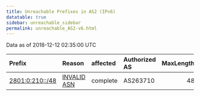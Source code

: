 ```yaml
---
title: Unreachable Prefixes in AS2 (IPv6)
datatable: true
sidebar: unreachable_sidebar
permalink: unreachable_AS2-v6.html
---
```


Data as of 2018-12-12 02:35:00 UTC


<div class="datatable-begin"></div>

| Prefix                                                   | Reason                                                                                             | affected   | Authorized AS   |   MaxLength | Anchor                                         |   unreachable /48s |
|:---------------------------------------------------------|:---------------------------------------------------------------------------------------------------|:-----------|:----------------|------------:|:-----------------------------------------------|-------------------:|
| [2801:0:210::/48](https://stat.ripe.net/2801:0:210::/48) | [INVALID ASN](https://rpki-validator.ripe.net/announcement-preview?asn=AS2&prefix=2801:0:210::/48) | complete   | AS263710        |          48 | [LACNIC](unreachable_LACNIC_RPKI_Root-v6.html) |                  1 |

<div class="datatable-end"></div>